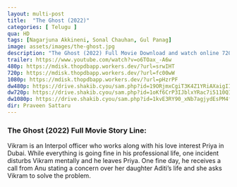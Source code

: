```yaml
---
layout: multi-post
title:  "The Ghost (2022)"
categories: [ Telugu ]
qua: HD
tags: [Nagarjuna Akkineni, Sonal Chauhan, Gul Panag]
image: assets/images/the-ghost.jpg
description: "The Ghost (2022) Full Movie Download and watch online 720p low file size 500 mb."
trailer: https://www.youtube.com/watch?v=o6TOax_-A6w
480p: https://mdisk.thopdbapp.workers.dev/?url=srwIHT
720p: https://mdisk.thopdbapp.workers.dev/?url=fc00wW
1080p: https://mdisk.thopdbapp.workers.dev/?url=pHzrPF
dw480p: https://drive.shakib.cyou/sam.php?id=19ORjmxCgiT3K4Z1YRiAXaigIIE82coZ0
dw720p: https://drive.shakib.cyou/sam.php?id=1oKf6CrP3IJblxYRac7i5110QImJZCcwk
dw1080p: https://drive.shakib.cyou/sam.php?id=1kvE3RY90_xNb7agjydEsPM4fDi0Goe_W
dir: Praveen Sattaru
---
```


### The Ghost (2022) Full Movie Story Line:
Vikram is an Interpol officer who works along with his love interest Priya in Dubai. While everything is going fine in his professional life, one incident disturbs Vikram mentally and he leaves Priya. One fine day, he receives a call from Anu stating a concern over her daughter Aditi’s life and she asks Vikram to solve the problem.


